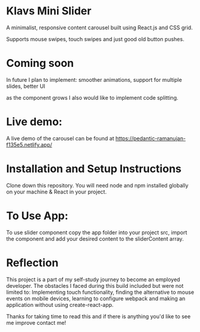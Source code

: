 
# Klavs Mini Slider
A minimalist, responsive content carousel built using React.js and CSS grid.

Supports mouse swipes, touch swipes and just good old button pushes.

# Coming soon
In future I plan to implement:
smoother animations,
support for multiple slides,
better UI

as the component grows I also would like to implement code splitting.

# Live demo:
A live demo of the carousel can be found at https://pedantic-ramanujan-f135e5.netlify.app/


# Installation and Setup Instructions

Clone down this repository. You will need node and npm installed globally on your machine & React in your project.


# To Use App:

To use slider component copy the app folder into your project src, import the component and add your desired content to the sliderContent array.

# Reflection
This project is a part of my self-study journey to become an employed developer.
The obstacles I faced during this build included but were not limited to: 
Implementing touch functionality,
finding the alternative to mouse events on mobile devices,
learning to configure webpack and making an application without using create-react-app.

Thanks for taking time to read this and if there is anything you'd like to see me improve contact me!
